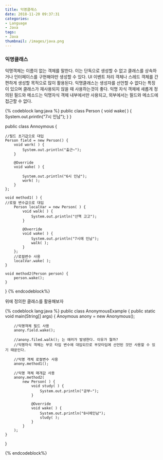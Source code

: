 ```yaml
---
title: 익명클래스
date: 2018-11-20 09:37:31
categories:
- Language
- Java
tags:
- Java
thumbnail: /images/java.png
---
```

### 익명클래스
익명객체는 이름이 없는 객체를 말한다. 이는 단독으로 생성할 수 없고 클래스를 상속하거나 인터페이스를 구현해야만 생성할 수 있다. UI 이벤트 처리 객체나 스레드 객체를 간편하게 생성할 목적으로 많이 활용된다.
익명클래스는 생성자를 선언할 수 없다는 특징이 있으며 클래스가 재사용되지 않을 때 사용하는것이 좋다.
익명 자식 객체에 새롭게 정의된 필드와 메소드는 익명자식 객체 내부에서만 사용되고, 외부에서는 필드와 메소드에 접근할 수 없다.

{% codeblock lang:java  %}
public class Person {
	void wake( ) {
		System.out.println("7시 인남");
	}
}


public class Annoymous {

	//필드 초기값으로 대입
	Person field = new Person() {
		void work( ) {
			System.out.println("출근~");
		}

		@Override
		void wake( ) {

			System.out.println("6시 인남");
			work( );
		}
	};

	void method1( ) {
	//로컬 변수값으로 대입
		Person localVar = new Person( ) {
			void walk( ) {
				System.out.println("산책 고고");
			}

			@Override
			void wake( ) {
				System.out.println("7시에 인남");
				walk( );
			}
		};
		//로컬변수 사용
		localVar.wake( );
	}

	void method2(Person person) {
		person.wake();
	}
}
{% endcodeblock%}

위에 정의한 클래스를 활용해보자

{% codeblock lang:java  %}
public class AnonymousExample {
	public static void main(String[] args) {
		Anoymous anony = new Anonymous();

		//익명객체 필드 사용
		anony.field.wake();

		//anony.filed.walk(); 는 에러가 발생한다. 이유가 뭘까?
		//익명자식 객체는 부모 타입 변수에 대입되므로 부모타입에 선언된 것만 사용할 수 있기 때문인다.

		//익명 객체 로컬변수 사용
		anony.method1();

		//익명 객체 매개값 사용
		anony.method2(
			new Person( ) {
				void study( ) {
					System.out.println("공부~");
				}

				@Override
				void wake( ) {
					System.out.println("8시에인남");
					study( );
				}
			}
		);
	}
}

{% endcodeblock%}
